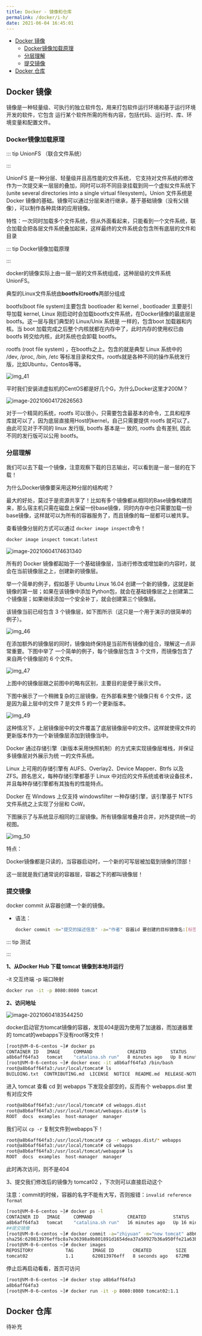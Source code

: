 ```yaml
---
title: Docker - 镜像和仓库
permalink: /docker/i-h/
date: 2021-06-04 16:45:01
---
```




<!-- START doctoc generated TOC please keep comment here to allow auto update -->
<!-- DON'T EDIT THIS SECTION, INSTEAD RE-RUN doctoc TO UPDATE -->


- [Docker 镜像](#docker-%E9%95%9C%E5%83%8F)
  - [Docker镜像加载原理](#docker%E9%95%9C%E5%83%8F%E5%8A%A0%E8%BD%BD%E5%8E%9F%E7%90%86)
  - [分层理解](#%E5%88%86%E5%B1%82%E7%90%86%E8%A7%A3)
  - [提交镜像](#%E6%8F%90%E4%BA%A4%E9%95%9C%E5%83%8F)
- [Docker 仓库](#docker-%E4%BB%93%E5%BA%93)

<!-- END doctoc generated TOC please keep comment here to allow auto update -->

## Docker 镜像

镜像是一种轻量级、可执行的独立软件包，用来打包软件运行环境和基于运行环境开发的软件，它包含 运行某个软件所需的所有内容，包括代码、运行时、库、环境变量和配置文件。

### Docker镜像加载原理

::: tip UnionFS （联合文件系统）

:::

UnionFS 是一种分层、轻量级并且高性能的文件系统， 它支持对文件系统的修改作为一次提交来一层层的叠加，同时可以将不同目录挂载到同一个虚拟文件系统下(unite several directories into a single virtual filesystem)。Union 文件系统是 Docker 镜像的基础。镜像可以通过分层来进行继承，基于基础镜像（没有父镜像），可以制作各种具体的应用镜像。

特性：一次同时加载多个文件系统，但从外面看起来，只能看到一个文件系统，联合加载会把各层文件系统叠加起来，这样最终的文件系统会包含所有底层的文件和目录

::: tip Docker镜像加载原理

:::

docker的镜像实际上由一层一层的文件系统组成，这种层级的文件系统UnionFS。

典型的Linux文件系统由**bootfs**和**rootfs**两部分组成

bootfs(boot file system)主要包含 bootloader 和 kernel , bootloader 主要是引导加载 kernel, Linux 刚启动时会加载bootfs文件系统，在Docker镜像的最底层是 bootfs。这一层与我们典型的 Linux/Unix 系统是 一样的，包含boot 加载器和内核。当 boot 加载完成之后整个内核就都在内存中了，此时内存的使用权已由 bootfs 转交给内核，此时系统也会卸载 bootfs。

rootfs (root file system) ，在bootfs之上。包含的就是典型 Linux 系统中的 /dev, /proc, /bin, /etc 等标准目录和文件。rootfs就是各种不同的操作系统发行版，比如Ubuntu，Centos等等。

![img_41](https://cdn.jsdelivr.net/gh/oddfar/static/img/Docker.assets/10.Docker-镜像和仓库.assets/img_41.png)

平时我们安装进虚拟机的CentOS都是好几个G，为什么Docker这里才200M？

![image-20210604172626563](https://cdn.jsdelivr.net/gh/oddfar/static/img/Docker.assets/10.Docker-镜像和仓库.assets/image-20210604172626563.png)

对于一个精简的系统，rootfs 可以很小，只需要包含最基本的命令，工具和程序库就可以了，因为底层直接用Host的kernel，自己只需要提供 rootfs 就可以了。由此可见对于不同的 linux 发行版, bootfs 基本是一 致的, rootfs 会有差别, 因此不同的发行版可以公用 bootfs。

### 分层理解

我们可以去下载一个镜像，注意观察下载的日志输出，可以看到是一层一层的在下载！

为什么Docker镜像要采用这种分层的结构呢？

最大的好处，莫过于是资源共享了！比如有多个镜像都从相同的Base镜像构建而来，那么宿主机只需在磁盘上保留一份base镜像，同时内存中也只需要加载一份base镜像，这样就可以为所有的容器服务了，而且镜像的每一层都可以被共享。

查看镜像分层的方式可以通过 `docker image inspect`命令！

```sh
docker image inspect tomcat:latest
```

![image-20210604174631340](https://cdn.jsdelivr.net/gh/oddfar/static/img/Docker.assets/10.Docker-镜像和仓库.assets/image-20210604174631340.png)

所有的 Docker 镜像都起始于一个基础镜像层，当进行修改或增加新的内容时，就会在当前镜像层之上，创建新的镜像层。

举一个简单的例子，假如基于 Ubuntu Linux 16.04 创建一个新的镜像，这就是新镜像的第一层；如果在该镜像中添加 Python包，就会在基础镜像层之上创建第二个镜像层；如果继续添加一个安全补丁，就会创建第三个镜像层。

该镜像当前已经包含 3 个镜像层，如下图所示（这只是一个用于演示的很简单的例子）。

![img_46](https://cdn.jsdelivr.net/gh/oddfar/static/img/Docker.assets/10.Docker-镜像和仓库.assets/img_46.png)

在添加额外的镜像层的同时，镜像始终保持是当前所有镜像的组合，理解这一点非常重要。下图中举了 一个简单的例子，每个镜像层包含 3 个文件，而镜像包含了来自两个镜像层的 6 个文件。

![img_47](https://cdn.jsdelivr.net/gh/oddfar/static/img/Docker.assets/10.Docker-镜像和仓库.assets/img_47.png)

上图中的镜像层跟之前图中的略有区别，主要目的是便于展示文件。

下图中展示了一个稍微复杂的三层镜像，在外部看来整个镜像只有 6 个文件，这是因为最上层中的文件 7 是文件 5 的一个更新版本。

![img_49](https://cdn.jsdelivr.net/gh/oddfar/static/img/Docker.assets/10.Docker-镜像和仓库.assets/img_49.png)

这种情况下，上层镜像层中的文件覆盖了底层镜像层中的文件。这样就使得文件的更新版本作为一个新镜像层添加到镜像当中。

Docker 通过存储引擎（新版本采用快照机制）的方式来实现镜像层堆栈，并保证多镜像层对外展示为统 一的文件系统。

Linux 上可用的存储引擎有 AUFS、Overlay2、Device Mapper、Btrfs 以及 ZFS。顾名思义，每种存储引擎都基于 Linux 中对应的文件系统或者块设备技术，并且每种存储引擎都有其独有的性能特点。

Docker 在 Windows 上仅支持 windowsfilter 一种存储引擎，该引擎基于 NTFS 文件系统之上实现了分层和 CoW。

下图展示了与系统显示相同的三层镜像。所有镜像层堆叠并合并，对外提供统一的视图。

![img_50](https://cdn.jsdelivr.net/gh/oddfar/static/img/Docker.assets/10.Docker-镜像和仓库.assets/img_50.png)

特点：

Docker镜像都是只读的，当容器启动时，一个新的可写层被加载到镜像的顶部！

这一层就是我们通常说的容器层，容器之下的都叫镜像层！

### 提交镜像

docker commit 从容器创建一个新的镜像。

- 语法：

  ```sh
  docker commit -m="提交的描述信息" -a="作者" 容器id 要创建的目标镜像名:[标签名]
  ```

::: tip 测试

:::

**1、从Docker Hub 下载 tomcat 镜像到本地并运行** 

-it 交互终端 -p 端口映射

```sh
docker run -it -p 8080:8080 tomcat
```

**2、访问地址**

![image-20210604183544250](https://cdn.jsdelivr.net/gh/oddfar/static/img/Docker.assets/10.Docker-镜像和仓库.assets/image-20210604183544250.png)

docker启动官方tomcat镜像的容器，发现404是因为使用了加速器，而加速器里的 tomcat的webapps下没有root等文件！

```sh
[root@VM-0-6-centos ~]# docker ps
CONTAINER ID   IMAGE     COMMAND             CREATED         STATUS         PORTS                                       NAMES
a8b6aff64fa3   tomcat    "catalina.sh run"   8 minutes ago   Up 8 minutes   0.0.0.0:8080->8080/tcp, :::8080->8080/tcp   silly_feynman
[root@VM-0-6-centos ~]# docker exec -it a8b6aff64fa3 /bin/bash
root@a8b6aff64fa3:/usr/local/tomcat# ls
BUILDING.txt  CONTRIBUTING.md  LICENSE	NOTICE	README.md  RELEASE-NOTES  RUNNING.txt  bin  conf  lib  logs  native-jni-lib  temp  webapps  webapps.dist  work
```

进入 tomcat 查看 cd 到 webapps 下发现全部空的，反而有个 webapps.dist 里有对应文件

```sh
root@a8b6aff64fa3:/usr/local/tomcat# cd webapps.dist
root@a8b6aff64fa3:/usr/local/tomcat/webapps.dist# ls
ROOT  docs  examples  host-manager  manager
```

我们可以 `cp -r`  复制文件到webapps下！

```sh
root@a8b6aff64fa3:/usr/local/tomcat# cp -r webapps.dist/* webapps
root@a8b6aff64fa3:/usr/local/tomcat# cd webapps
root@a8b6aff64fa3:/usr/local/tomcat/webapps# ls
ROOT  docs  examples  host-manager  manager
```

此时再次访问，则不是404

3、提交我们修改后的镜像为 tomcat02 ，下次则可以直接启动这个

注意：commit的时候，容器的名字不能有大写，否则报错：`invalid reference format`

```sh
[root@VM-0-6-centos ~]# docker ps -l
CONTAINER ID   IMAGE     COMMAND             CREATED          STATUS          PORTS                                       NAMES
a8b6aff64fa3   tomcat    "catalina.sh run"   16 minutes ago   Up 16 minutes   0.0.0.0:8080->8080/tcp, :::8080->8080/tcp   silly_feynman
##提交镜像
[root@VM-0-6-centos ~]# docker commit -a="zhiyuan" -m="new tomcat" a8b6aff64fa3 tomcat02:1.1
sha256:620813976effbc8a7e36398a9b801891d1654dea37a50927b36a950ffe21a63b
[root@VM-0-6-centos ~]# docker images
REPOSITORY            TAG       IMAGE ID       CREATED         SIZE
tomcat02              1.1       620813976eff   8 seconds ago   672MB
```

停止后再启动看看，首页可访问

```sh
[root@VM-0-6-centos ~]# docker stop a8b6aff64fa3
a8b6aff64fa3
[root@VM-0-6-centos ~]# docker run -it -p 8080:8080 tomcat02:1.1
```







## Docker 仓库

待补充
